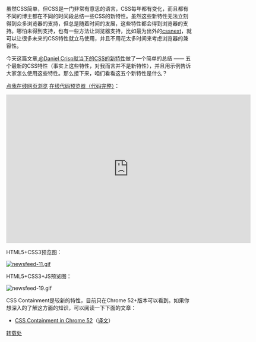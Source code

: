 虽然CSS简单，但CSS是一门非常有意思的语言，CSS每年都有变化，而且都有不同的博主都在不同的时间段总结一些CSS的新特性。虽然这些新特性无法立刻得到众多浏览器的支持，但总是随着时间的发展，这些特性都会得到浏览器的支持。哪怕未得到支持，也有一些方法让浏览器支持，比如最为出外的[cssnext](https://cssnext.io/)，就可以让很多未来的CSS特性就立马使用，并且不用花太多时间来考虑浏览器的兼容性。

今天这篇文章,[@Daniel Crisp就当下的CSS的新特性](https://www.w3cplus.com/css/5-hot-new-css-features-and-how-to-use-them.html)做了一个简单的总结 —— 五个最新的CSS特性（事实上这些特性，对我而言并不是新特性），并且用示例告诉大家怎么使用这些特性。那么接下来，咱们看看这五个新特性是什么？

[点我在线网页浏览](http://binylu.cn/content/templates/mini/demo8.html)
[在线代码预览器（代码完整）](https://codepen.io/airen/embed/KBXGXX?height=400&theme-id=0&slug-hash=KBXGXX&default-tab=result&user=airen)：

<iframe id="KBXGXX" src="https://codepen.io/airen/embed/KBXGXX?height=400&amp;theme-id=0&amp;slug-hash=KBXGXX&amp;default-tab=result&amp;user=airen" scrolling="no" frameborder="0" height="400" allowtransparency="true" allowfullscreen="true" class="cp_embed_iframe undefined" style="-webkit-tap-highlight-color: transparent; box-sizing: inherit; width: 658px; overflow: hidden;"></iframe>




HTML5+CSS3预览图：

[![newsfeed-11.gif](http://binylu.cn/content/uploadfile/201811/45f21543333980.gif)
](http://binylu.cn/content/uploadfile/201811/45f21543333980.gif)


HTML5+CSS3+JS预览图：

![newsfeed-19.gif](http://binylu.cn/content/uploadfile/201811/860e1543331865.gif)

CSS Containment是较新的特性，目前只在Chrome 52+版本可以看到。如果你想深入的了解这方面的知识，可以阅读一下下面的文章：



- [CSS Containment in Chrome 52](https://developers.google.com/web/updates/2016/06/css-containment)（[译文](https://www.zcfy.cc/article/css-containment-in-chrome-52-web-updates-google-developers-873.html)）


[转载处](https://www.w3cplus.com/css/5-hot-new-css-features-and-how-to-use-them.html)